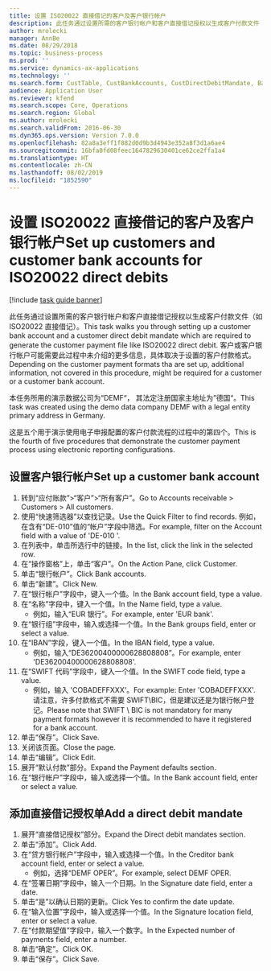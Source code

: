 ```yaml
---
title: 设置 ISO20022 直接借记的客户及客户银行帐户
description: 此任务通过设置所需的客户银行帐户和客户直接借记授权以生成客户付款文件（如 ISO20022 直接借记）。
author: mrolecki
manager: AnnBe
ms.date: 08/29/2018
ms.topic: business-process
ms.prod: ''
ms.service: dynamics-ax-applications
ms.technology: ''
ms.search.form: CustTable, CustBankAccounts, CustDirectDebitMandate, BankAccountTableLookUp,  LogisticsAddressCityLookup
audience: Application User
ms.reviewer: kfend
ms.search.scope: Core, Operations
ms.search.region: Global
ms.author: mrolecki
ms.search.validFrom: 2016-06-30
ms.dyn365.ops.version: Version 7.0.0
ms.openlocfilehash: 82a8a3eff1f882d0d9b3d4943e352a8f3d1a6ae4
ms.sourcegitcommit: 16bfa0fd08feec1647829630401ce62ce2ffa1a4
ms.translationtype: HT
ms.contentlocale: zh-CN
ms.lasthandoff: 08/02/2019
ms.locfileid: "1852590"
---
```

# <a name="set-up-customers-and-customer-bank-accounts-for-iso20022-direct-debits"></a><span data-ttu-id="6018f-103">设置 ISO20022 直接借记的客户及客户银行帐户</span><span class="sxs-lookup"><span data-stu-id="6018f-103">Set up customers and customer bank accounts for ISO20022 direct debits</span></span>

[!include [task guide banner](../../includes/task-guide-banner.md)]

<span data-ttu-id="6018f-104">此任务通过设置所需的客户银行帐户和客户直接借记授权以生成客户付款文件（如 ISO20022 直接借记）。</span><span class="sxs-lookup"><span data-stu-id="6018f-104">This task walks you through setting up a customer bank account and a customer direct debit mandate which are required to generate the customer payment file like ISO20022 direct debit.</span></span> <span data-ttu-id="6018f-105">客户或客户银行帐户可能需要此过程中未介绍的更多信息，具体取决于设置的客户付款格式。</span><span class="sxs-lookup"><span data-stu-id="6018f-105">Depending on the customer payment formats tha are set up, additional information, not covered in this procedure, might be required for a customer or a customer bank account.</span></span> 

<span data-ttu-id="6018f-106">本任务所用的演示数据公司为“DEMF“， 其法定注册国家主地址为”德国“。</span><span class="sxs-lookup"><span data-stu-id="6018f-106">This task was created using the demo data company DEMF with a legal entity primary address in Germany.</span></span>



<span data-ttu-id="6018f-107">这是五个用于演示使用电子申报配置的客户付款流程的过程中的第四个。</span><span class="sxs-lookup"><span data-stu-id="6018f-107">This is the fourth of five procedures that demonstrate the customer payment process using electronic reporting configurations.</span></span>


## <a name="set-up-a-customer-bank-account"></a><span data-ttu-id="6018f-108">设置客户银行帐户</span><span class="sxs-lookup"><span data-stu-id="6018f-108">Set up a customer bank account</span></span>
1. <span data-ttu-id="6018f-109">转到“应付账款”>“客户”>“所有客户”。</span><span class="sxs-lookup"><span data-stu-id="6018f-109">Go to Accounts receivable > Customers > All customers.</span></span>
2. <span data-ttu-id="6018f-110">使用“快速筛选器”以查找记录。</span><span class="sxs-lookup"><span data-stu-id="6018f-110">Use the Quick Filter to find records.</span></span> <span data-ttu-id="6018f-111">例如，在含有“DE-010”值的“帐户”字段中筛选。</span><span class="sxs-lookup"><span data-stu-id="6018f-111">For example, filter on the Account field with a value of 'DE-010 '.</span></span>
3. <span data-ttu-id="6018f-112">在列表中，单击所选行中的链接。</span><span class="sxs-lookup"><span data-stu-id="6018f-112">In the list, click the link in the selected row.</span></span>
4. <span data-ttu-id="6018f-113">在“操作窗格”上，单击“客户”。</span><span class="sxs-lookup"><span data-stu-id="6018f-113">On the Action Pane, click Customer.</span></span>
5. <span data-ttu-id="6018f-114">单击“银行帐户”。</span><span class="sxs-lookup"><span data-stu-id="6018f-114">Click Bank accounts.</span></span>
6. <span data-ttu-id="6018f-115">单击“新建”。</span><span class="sxs-lookup"><span data-stu-id="6018f-115">Click New.</span></span>
7. <span data-ttu-id="6018f-116">在“银行帐户”字段中，键入一个值。</span><span class="sxs-lookup"><span data-stu-id="6018f-116">In the Bank account field, type a value.</span></span>
8. <span data-ttu-id="6018f-117">在“名称”字段中，键入一个值。</span><span class="sxs-lookup"><span data-stu-id="6018f-117">In the Name field, type a value.</span></span>
    * <span data-ttu-id="6018f-118">例如，输入“EUR 银行”。</span><span class="sxs-lookup"><span data-stu-id="6018f-118">For example, enter 'EUR bank'.</span></span>  
9. <span data-ttu-id="6018f-119">在“银行组”字段中，输入或选择一个值。</span><span class="sxs-lookup"><span data-stu-id="6018f-119">In the Bank groups field, enter or select a value.</span></span>
10. <span data-ttu-id="6018f-120">在“IBAN”字段，键入一个值。</span><span class="sxs-lookup"><span data-stu-id="6018f-120">In the IBAN field, type a value.</span></span>
    * <span data-ttu-id="6018f-121">例如，输入“DE36200400000628808808”。</span><span class="sxs-lookup"><span data-stu-id="6018f-121">For example, enter 'DE36200400000628808808'.</span></span>  
11. <span data-ttu-id="6018f-122">在“SWIFT 代码”字段中，键入一个值。</span><span class="sxs-lookup"><span data-stu-id="6018f-122">In the SWIFT code field, type a value.</span></span>
    * <span data-ttu-id="6018f-123">例如，输入 'COBADEFFXXX'。</span><span class="sxs-lookup"><span data-stu-id="6018f-123">For example: Enter 'COBADEFFXXX'.</span></span>  <span data-ttu-id="6018f-124">请注意，许多付款格式不需要 SWIFT\BIC，但是建议还是为银行帐户登记。</span><span class="sxs-lookup"><span data-stu-id="6018f-124">Please note that SWIFT \ BIC is not mandatory for many payment formats however it is recommended to have it registered for a bank account.</span></span>  
12. <span data-ttu-id="6018f-125">单击“保存”。</span><span class="sxs-lookup"><span data-stu-id="6018f-125">Click Save.</span></span>
13. <span data-ttu-id="6018f-126">关闭该页面。</span><span class="sxs-lookup"><span data-stu-id="6018f-126">Close the page.</span></span>
14. <span data-ttu-id="6018f-127">单击“编辑”。</span><span class="sxs-lookup"><span data-stu-id="6018f-127">Click Edit.</span></span>
15. <span data-ttu-id="6018f-128">展开“默认付款”部分。</span><span class="sxs-lookup"><span data-stu-id="6018f-128">Expand the Payment defaults section.</span></span>
16. <span data-ttu-id="6018f-129">在“银行帐户”字段中，输入或选择一个值。</span><span class="sxs-lookup"><span data-stu-id="6018f-129">In the Bank account field, enter or select a value.</span></span>

## <a name="add-a-direct-debit-mandate"></a><span data-ttu-id="6018f-130">添加直接借记授权单</span><span class="sxs-lookup"><span data-stu-id="6018f-130">Add a direct debit mandate</span></span>
1. <span data-ttu-id="6018f-131">展开“直接借记授权”部分。</span><span class="sxs-lookup"><span data-stu-id="6018f-131">Expand the Direct debit mandates section.</span></span>
2. <span data-ttu-id="6018f-132">单击“添加”。</span><span class="sxs-lookup"><span data-stu-id="6018f-132">Click Add.</span></span>
3. <span data-ttu-id="6018f-133">在“贷方银行帐户”字段中，输入或选择一个值。</span><span class="sxs-lookup"><span data-stu-id="6018f-133">In the Creditor bank account field, enter or select a value.</span></span>
    * <span data-ttu-id="6018f-134">例如，选择“DEMF OPER”。</span><span class="sxs-lookup"><span data-stu-id="6018f-134">For example, select DEMF OPER.</span></span>  
4. <span data-ttu-id="6018f-135">在“签署日期”字段中，输入一个日期。</span><span class="sxs-lookup"><span data-stu-id="6018f-135">In the Signature date field, enter a date.</span></span>
5. <span data-ttu-id="6018f-136">单击“是”以确认日期的更新。</span><span class="sxs-lookup"><span data-stu-id="6018f-136">Click Yes to confirm the date update.</span></span>
6. <span data-ttu-id="6018f-137">在“输入位置”字段中，输入或选择一个值。</span><span class="sxs-lookup"><span data-stu-id="6018f-137">In the Signature location field, enter or select a value.</span></span>
7. <span data-ttu-id="6018f-138">在“付款期望值”字段中，输入一个数字。</span><span class="sxs-lookup"><span data-stu-id="6018f-138">In the Expected number of payments field, enter a number.</span></span>
8. <span data-ttu-id="6018f-139">单击“确定”。</span><span class="sxs-lookup"><span data-stu-id="6018f-139">Click OK.</span></span>
9. <span data-ttu-id="6018f-140">单击“保存”。</span><span class="sxs-lookup"><span data-stu-id="6018f-140">Click Save.</span></span>

